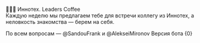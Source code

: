 🔵🔵🔵 Иннотех\. Leaders Coffee   
Каждую неделю мы предлагаем тебе для встречи коллегу из Иннотех, а неловкость знакомства — берем на себя\.

По всем вопросам — @SandouFrank и @AlekseiMironov
Версия бота {0}